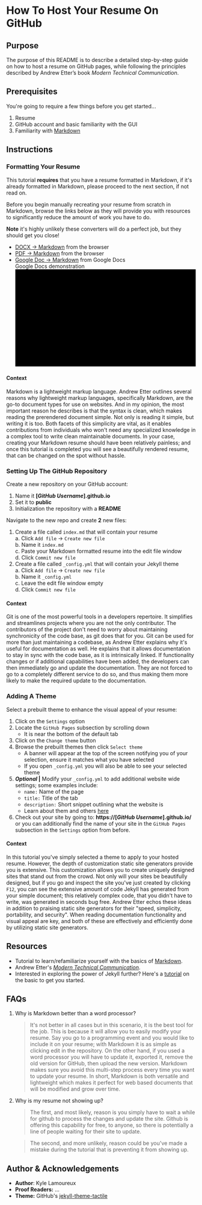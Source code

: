 # **How To Host Your Resume On GitHub**


## **Purpose**
The purpose of this README is to describe a detailed step-by-step guide on how to host a resume on GitHub pages, while following the principles described by Andrew Etter’s book _Modern Technical Communication_.


## **Prerequisites**
You're going to require a few things before you get started...
1. Resume
2. GitHub account and basic familiarity with the GUI
3. Familiarity with [Markdown](https://www.markdowntutorial.com/)


## **Instructions**

### Formatting Your Resume
This tutorial **requires** that you have a resume formatted in Markdown, if it's already formatted in Markdown, please proceed to the next section, if not read on.  

Before you begin manually recreating your resume from scratch in Markdown, browse the links below as they will provide you with resources to significantly reduce the amount of work you have to do.

**Note** it's highly unlikely these converters will do a perfect job, but they should get you close!  

- [DOCX →  Markdown](https://word2md.com/) from the browser
- [PDF →  Markdown](https://pdf2md.morethan.io/) from the browser
- [Google Doc →  Markdown](https://gsuite.google.com/marketplace/app/docs_to_markdown/700168918607) from Google Docs  
Google Docs demonstration
![Google Doc Markdown Conversion](MarkdownConvertGIF.gif)

#### **Context**
Markdown is a lightweight markup language. Andrew Etter outlines several reasons why lightweight markup languages, specifically Markdown, are the go-to document types for use on websites. And in my opinion, the most important reason he describes is that the syntax is clean, which makes reading the prerendered document simple. Not only is reading it simple, but writing it is too. Both facets of this simplicity are vital, as it enables contributions from individuals who won't need any specialized knowledge in a complex tool to write clean maintainable documents. In your case, creating your Markdown resume should have been relatively painless; and once this tutorial is completed you will see a beautifully rendered resume, that can be changed on the spot without hassle.

### Setting Up The GitHub Repository
Create a new repository on your GitHub account:
1. Name it **[_GitHub Username_].github.io**
2. Set it to **public**
3. Initialization the repository with a **README**  

Navigate to the new repo and create **2** new files:
1. Create a file called `index.md` that will contain your resume   
    a. Click `Add file` → `Create new file`  
    b. Name it `index.md`  
    c. Paste your Markdown formatted resume into the edit file window  
    d. Click `Commit new file`
2. Create a file called `_config.yml` that will contain your Jekyll theme  
    a. Click `Add file` → `Create new file`  
    b. Name it `_config.yml`  
    c. Leave the edit file window empty  
    d. Click `Commit new file`  

#### **Context**
Git is one of the most powerful tools in a developers repertoire. It simplifies and streamlines projects where you are not the only contributor. The contributors of the project don't need to worry about maintaining synchronicity of the code base, as git does that for you. Git can be used for more than just maintaining a codebase, as Andrew Etter explains why it's useful for documentation as well. He explains that it allows documentation to stay in sync with the code base, as it is intrinsically linked. If functionality changes or if additional capabilities have been added, the developers can then immediately go and update the documentation. They are not forced to go to a completely different service to do so, and thus making them more likely to make the required update to the documentation.

### Adding A Theme
Select a prebuilt theme to enhance the visual appeal of your resume:
1. Click on the `Settings` option
2. Locate the `GitHub Pages` subsection by scrolling down  
    - It is near the bottom of the default tab
3. Click on the `Change theme` button
4. Browse the prebuilt themes then click `Select theme`
    - A banner will appear at the top of the screen notifying you of your selection, ensure it matches what you have selected
    - If you open `_config.yml` you will also be able to see your selected theme
5. **_Optional_ |** Modify your `_config.yml` to add additional website wide settings; some examples include:
    - `name:` Name of the page
    - `title:` Title of the tab
    - `description:` Short snippet outlining what the website is
    - Learn about them and others [here](https://gitlab.com/pages/jekyll/blob/master/_config.yml)
6. Check out your site by going to: **https://[_GitHub Username_].github.io/** or you can additionally find the name of your site in the `GitHub Pages` subsection in the `Settings` option from before.

#### **Context**
In this tutorial you've simply selected a theme to apply to your hosted resume. However, the depth of customization static site generators provide you is extensive. This customization allows you to create uniquely designed sites that stand out from the crowd. Not only will your sites be beautifully designed, but if you go and inspect the site you've just created by clicking `F12`, you can see the extensive amount of code Jekyll has generated from your simple document; this relatively complex code, that you didn't have to write, was generated in seconds bug free. Andrew Etter echos these ideas in addition to praising static site generators for their "speed, simplicity, portability, and security". When reading documentation functionality and visual appeal are key, and both of these are effectively and efficiently done by utilizing static site generators.


## **Resources**
- Tutorial to learn/refamiliarize yourself with the basics of [Markdown](https://www.markdowntutorial.com/).
- Andrew Etter's [_Modern Technical Communication_](https://www.amazon.com/Modern-Technical-Writing-Introduction-Documentation-ebook/dp/B01A2QL9SS).
- Interested in exploring the power of Jekyll further? Here's a [tutorial](https://www.awesomeinc.org/tutorials/jekyll-basics/) on the basic to get you started.

## **FAQs**
1. Why is Markdown better than a word processor?
    > It's not better in all cases but in this scenario, it is the best tool for the job. This is because it will allow you to easily modify your resume. Say you go to a programming event and you would like to include it on your resume; with Markdown it is as simple as clicking edit in the repository. On the other hand, if you used a word processor you will have to update it, exported it, remove the old version for GitHub, then upload the new version. Markdown makes sure you avoid this multi-step process every time you want to update your resume. In short, Markdown is both versatile and lightweight which makes it perfect for web based documents that will be modified and grow over time.

2. Why is my resume not showing up?
    > The first, and most likely, reason is you simply have to wait a while for github to process the changes and update the site. Github is offering this capability for free, to anyone, so there is potentially a line of people waiting for their site to update.

    > The second, and more unlikely, reason could be you've made a mistake during the tutorial that is preventing it from showing up.

## **Author & Acknowledgements**
- **Author**: Kyle Lamoureux
- **Proof Readers:** ...
- **Theme:** GitHub's [jekyll-theme-tactile](https://github.com/pages-themes/tactile)
